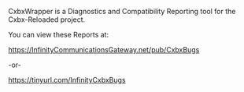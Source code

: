 CxbxWrapper is a Diagnostics and Compatibility Reporting tool for the Cxbx-Reloaded project.

You can view these Reports at:

https://InfinityCommunicationsGateway.net/pub/CxbxBugs


-or-


https://tinyurl.com/InfinityCxbxBugs
